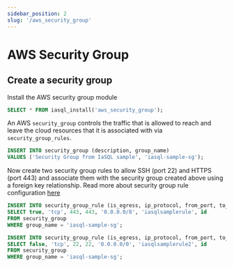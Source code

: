 ```yaml
---
sidebar_position: 2
slug: '/aws_security_group'
---
```


# AWS Security Group

## Create a security group

Install the AWS security group module

```sql
SELECT * FROM iasql_install('aws_security_group');
```

An AWS `security_group` controls the traffic that is allowed to reach and leave the cloud resources that it is associated with via `security_group_rules`.

```sql
INSERT INTO security_group (description, group_name)
VALUES ('Security Group from IaSQL sample', 'iasql-sample-sg');
```

Now create two security group rules to allow SSH (port 22) and HTTPS (port 443) and associate them with the security group created above using a foreign key relationship. Read more about security group rule configuration [here](https://docs.aws.amazon.com/vpc/latest/userguide/VPC_SecurityGroups.html#SecurityGroupRules)

```sql TheButton
INSERT INTO security_group_rule (is_egress, ip_protocol, from_port, to_port, cidr_ipv4, description, security_group_id)
SELECT true, 'tcp', 443, 443, '0.0.0.0/8', 'iasqlsamplerule', id
FROM security_group
WHERE group_name = 'iasql-sample-sg';

INSERT INTO security_group_rule (is_egress, ip_protocol, from_port, to_port, cidr_ipv4, description, security_group_id)
SELECT false, 'tcp', 22, 22, '0.0.0.0/0', 'iasqlsamplerule2', id
FROM security_group
WHERE group_name = 'iasql-sample-sg';
```
